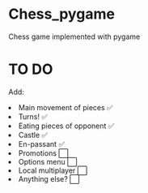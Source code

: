 # Chess_pygame
Chess game implemented with pygame


# TO DO
Add:
<li>
  Main movement of pieces ✅
</li>
<li>
  Turns! ✅
</li>
<li>
  Eating pieces of opponent ✅ 
</li>
<li>
  Castle ✅
</li>
<li>
  En-passant ✅
</li>
<li>
  Promotions ⬜️
</li>
<li>
  Options menu ⬜️
</li>
<li>
  Local multiplayer ⬜️
</li>
<li>
  Anything else? ⬜️
</li>
